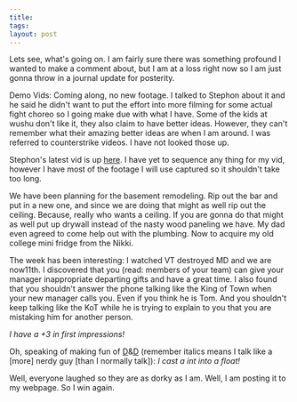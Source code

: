 ```yaml
---
title: 
tags: 
layout: post
---
```

Lets see, what's going on.  I am fairly sure there was something profound I wanted to make a comment about, but I am at a loss right now so I am just gonna throw in a journal update for posterity.



Demo Vids:  Coming along, no new footage.  I talked to Stephon about it and he said he didn't want to put the effort into more filming for some actual fight choreo so I going  make due with what I have.  Some of the kids at wushu don't like it, they also claim to have better ideas.  However, they can't remember what their amazing better ideas are when I am around.  I was referred to counterstrike videos.  I have not looked those up.  

Stephon's latest vid is up <a href="http://www.jianshu.net/media/StephonDemo.mpg">here</a>.  I have yet to sequence any thing for my vid, however I have most of the footage I will use captured so it shouldn't take too long.  



We have been planning for the basement remodeling.  Rip out the bar and put in a new one, and since we are doing that might as well rip out the ceiling.  Because, really who wants a ceiling.  If you are gonna do that might as well put up drywall instead of the nasty wood paneling we have. My dad even agreed to come help out with the plumbing. Now to acquire my old college mini fridge from the Nikki.



The week has been interesting: I watched VT destroyed MD and we are now11th.  I discovered that you (read: members of your team) can give your manager inappropriate departing gifts and have a great time.  I also found that you shouldn't answer the phone talking like the King of Town when your new manager calls you.  Even if you think he is Tom.  And you shouldn't keep talking like the KoT while he is trying to explain to you that you are mistaking him for another person.   



_I have a +3 in first impressions!_ 



Oh, speaking of making fun of <a href="http://www.fuzzymonk.com/media/dungeons-and-dragons-part1.mp3">D</a>&<a href="http://www.fuzzymonk.com/media/dungeons-and-dragons-part2.mp3">D</a> (remember italics means I talk like a [more] nerdy guy [than I normally talk]): _I cast a int into a float!_



Well, everyone laughed so they are as dorky as I am.  Well, I am posting it to my webpage.  So I win again.
